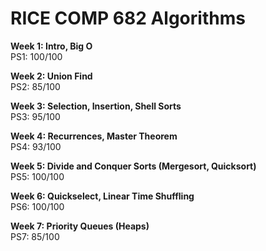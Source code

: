 # RICE COMP 682 Algorithms

<b>Week 1: Intro, Big O</b>   
PS1: 100/100

<b>Week 2: Union Find</b>   
PS2: 85/100

<b>Week 3: Selection, Insertion, Shell Sorts</b>      
PS3: 95/100

<b>Week 4: Recurrences, Master Theorem</b>        
PS4: 93/100

<b>Week 5: Divide and Conquer Sorts (Mergesort, Quicksort)</b>       
PS5: 100/100

<b>Week 6: Quickselect, Linear Time Shuffling</b>     
PS6: 100/100

<b>Week 7: Priority Queues (Heaps)</b>     
PS7: 85/100
